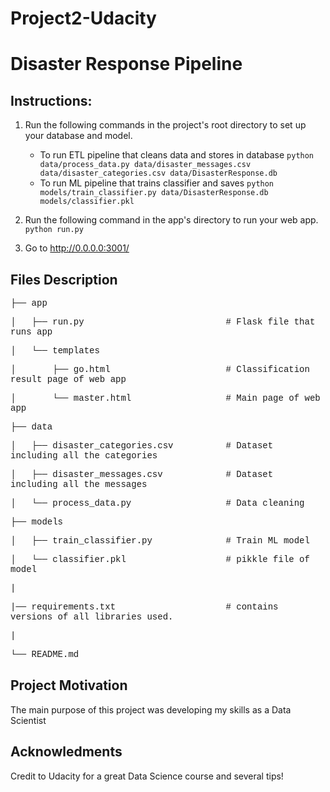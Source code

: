 # Project2-Udacity
# Disaster Response Pipeline

## Instructions:
1. Run the following commands in the project's root directory to set up your database and model.

    - To run ETL pipeline that cleans data and stores in database
        `python data/process_data.py data/disaster_messages.csv data/disaster_categories.csv data/DisasterResponse.db`
    - To run ML pipeline that trains classifier and saves
        `python models/train_classifier.py data/DisasterResponse.db models/classifier.pkl`

2. Run the following command in the app's directory to run your web app.
    `python run.py`

3. Go to http://0.0.0.0:3001/

## Files Description

<body><div><p style="font-size:10.5pt"><span style="font-family:'Courier New'">├── app</span></p><p style="font-size:10.5pt"><span style="font-family:'Courier New'">│</span><span style="font-family:'Courier New'; -aw-import:spaces">&nbsp;&nbsp; </span><span style="font-family:'Courier New'">├── run.py</span><span style="font-family:'Courier New'; -aw-import:spaces">&nbsp;&nbsp;&nbsp;&nbsp;&nbsp;&nbsp;&nbsp;&nbsp;&nbsp;&nbsp;&nbsp;&nbsp;&nbsp;&nbsp;&nbsp;&nbsp;&nbsp;&nbsp;&nbsp;&nbsp;&nbsp;&nbsp;&nbsp;&nbsp;&nbsp;&nbsp; </span><span style="font-family:'Courier New'"># Flask file that runs app</span></p><p style="font-size:10.5pt"><span style="font-family:'Courier New'">│</span><span style="font-family:'Courier New'; -aw-import:spaces">&nbsp;&nbsp; </span><span style="font-family:'Courier New'">└── templates</span></p><p style="font-size:10.5pt"><span style="font-family:'Courier New'">│</span><span style="font-family:'Courier New'; -aw-import:spaces">&nbsp;&nbsp;&nbsp;&nbsp;&nbsp;&nbsp; </span><span style="font-family:'Courier New'">├── go.html</span><span style="font-family:'Courier New'; -aw-import:spaces">&nbsp;&nbsp;&nbsp;&nbsp;&nbsp;&nbsp;&nbsp;&nbsp;&nbsp;&nbsp;&nbsp;&nbsp;&nbsp;&nbsp;&nbsp;&nbsp;&nbsp;&nbsp;&nbsp;&nbsp;&nbsp; </span><span style="font-family:'Courier New'"># Classification result page of web app</span></p><p style="font-size:10.5pt"><span style="font-family:'Courier New'">│</span><span style="font-family:'Courier New'; -aw-import:spaces">&nbsp;&nbsp;&nbsp;&nbsp;&nbsp;&nbsp; </span><span style="font-family:'Courier New'">└── master.html</span><span style="font-family:'Courier New'; -aw-import:spaces">&nbsp;&nbsp;&nbsp;&nbsp;&nbsp;&nbsp;&nbsp;&nbsp;&nbsp;&nbsp;&nbsp;&nbsp;&nbsp;&nbsp;&nbsp;&nbsp;&nbsp; </span><span style="font-family:'Courier New'"># Main page of web app</span></p><p style="font-size:10.5pt"><span style="font-family:'Courier New'">├── data</span></p><p style="font-size:10.5pt"><span style="font-family:'Courier New'">│</span><span style="font-family:'Courier New'; -aw-import:spaces">&nbsp;&nbsp; </span><span style="font-family:'Courier New'">├── disaster_categories.csv</span><span style="font-family:'Courier New'; -aw-import:spaces">&nbsp;&nbsp;&nbsp;&nbsp;&nbsp;&nbsp;&nbsp;&nbsp;&nbsp; </span><span style="font-family:'Courier New'"># Dataset including all the categories</span></p><p style="font-size:10.5pt"><span style="font-family:'Courier New'">│</span><span style="font-family:'Courier New'; -aw-import:spaces">&nbsp;&nbsp; </span><span style="font-family:'Courier New'">├── disaster_messages.csv</span><span style="font-family:'Courier New'; -aw-import:spaces">&nbsp;&nbsp;&nbsp;&nbsp;&nbsp;&nbsp;&nbsp;&nbsp;&nbsp;&nbsp;&nbsp; </span><span style="font-family:'Courier New'"># Dataset including all the messages</span></p><p style="font-size:10.5pt"><span style="font-family:'Courier New'">│</span><span style="font-family:'Courier New'; -aw-import:spaces">&nbsp;&nbsp; </span><span style="font-family:'Courier New'">└── process_data.py</span><span style="font-family:'Courier New'; -aw-import:spaces">&nbsp;&nbsp;&nbsp;&nbsp;&nbsp;&nbsp;&nbsp;&nbsp;&nbsp;&nbsp;&nbsp;&nbsp;&nbsp;&nbsp;&nbsp;&nbsp;&nbsp; </span><span style="font-family:'Courier New'"># Data cleaning</span></p><p style="font-size:10.5pt"><span style="font-family:'Courier New'">├── models</span></p><p style="font-size:10.5pt"><span style="font-family:'Courier New'">│</span><span style="font-family:'Courier New'; -aw-import:spaces">&nbsp;&nbsp; </span><span style="font-family:'Courier New'">├── train_classifier.py</span><span style="font-family:'Courier New'; -aw-import:spaces">&nbsp;&nbsp;&nbsp;&nbsp;&nbsp;&nbsp;&nbsp;&nbsp;&nbsp;&nbsp;&nbsp;&nbsp;&nbsp; </span><span style="font-family:'Courier New'"># Train ML model</span></p><p style="font-size:10.5pt"><span style="font-family:'Courier New'">│</span><span style="font-family:'Courier New'; -aw-import:spaces">&nbsp;&nbsp; </span><span style="font-family:'Courier New'">└── classifier.pkl</span><span style="font-family:'Courier New'; -aw-import:spaces">&nbsp;&nbsp;&nbsp;&nbsp;&nbsp;&nbsp;&nbsp;&nbsp;&nbsp;&nbsp;&nbsp;&nbsp;&nbsp;&nbsp;&nbsp;&nbsp;&nbsp;&nbsp; </span><span style="font-family:'Courier New'"># pikkle file of model</span></p><p style="font-size:10.5pt"><span style="font-family:'Courier New'">|</span></p><p style="font-size:10.5pt"><span style="font-family:'Courier New'">|── requirements.txt</span><span style="font-family:'Courier New'; -aw-import:spaces">&nbsp;&nbsp;&nbsp;&nbsp;&nbsp;&nbsp;&nbsp;&nbsp;&nbsp;&nbsp;&nbsp;&nbsp;&nbsp;&nbsp;&nbsp;&nbsp;&nbsp;&nbsp;&nbsp;&nbsp; </span><span style="font-family:'Courier New'"># contains versions of all libraries used.</span></p><p style="font-size:10.5pt"><span style="font-family:'Courier New'">|</span></p><p style="font-size:10.5pt"><span style="font-family:'Courier New'">└── README.md</span></p></div></body>

## Project Motivation
The main purpose of this project was developing my skills as a Data Scientist



## Acknowledments
Credit to Udacity for a great Data Science course and several tips!

